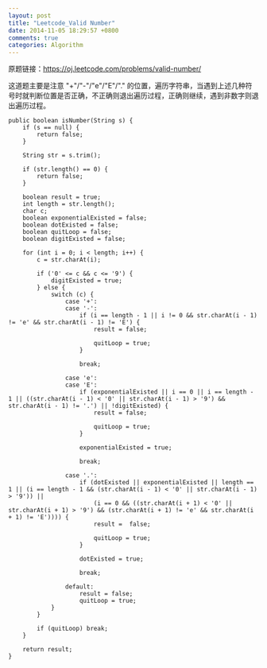 ```yaml
---
layout: post
title: "Leetcode_Valid Number"
date: 2014-11-05 18:29:57 +0800
comments: true
categories: Algorithm
---
```


原题链接：https://oj.leetcode.com/problems/valid-number/

<!-- more -->

这道题主要是注意 "+"/"-"/"e"/"E"/"." 的位置，遍历字符串，当遇到上述几种符号时就判断位置是否正确，不正确则退出遍历过程，正确则继续，遇到非数字则退出遍历过程。

    public boolean isNumber(String s) {
		if (s == null) {
			return false;
		}

		String str = s.trim();
		
		if (str.length() == 0) {
			return false;
		}

		boolean result = true;
		int length = str.length();
		char c;
		boolean exponentialExisted = false;
		boolean dotExisted = false;
		boolean quitLoop = false;
		boolean digitExisted = false;
		
		for (int i = 0; i < length; i++) {
			c = str.charAt(i);
			
			if ('0' <= c && c <= '9') {
				digitExisted = true;
			} else {
				switch (c) {
					case '+':
					case '-':
						if (i == length - 1 || i != 0 && str.charAt(i - 1) != 'e' && str.charAt(i - 1) != 'E') {
							result = false;
							
							quitLoop = true;
						}
						
						break;
					
					case 'e':
					case 'E':
						if (exponentialExisted || i == 0 || i == length - 1 || ((str.charAt(i - 1) < '0' || str.charAt(i - 1) > '9') && str.charAt(i - 1) != '.') || !digitExisted) {
							result = false;
							
							quitLoop = true;
						}
						
						exponentialExisted = true;
						
						break;
					
					case '.':
						if (dotExisted || exponentialExisted || length == 1 || (i == length - 1 && (str.charAt(i - 1) < '0' || str.charAt(i - 1) > '9')) || 
							(i == 0 && ((str.charAt(i + 1) < '0' || str.charAt(i + 1) > '9') && (str.charAt(i + 1) != 'e' && str.charAt(i + 1) != 'E')))) {
							result =  false;
							
							quitLoop = true;
						}
						
						dotExisted = true;
						
						break;
						
					default:
						result = false;
						quitLoop = true;
				}
			}
			
			if (quitLoop) break;
		}
		
		return result;
    }

